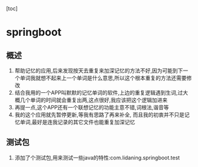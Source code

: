 [toc]
# springboot

## 概述
1. 帮助记忆的应用,后来发现按天去重复来加深记忆的方法不好,因为可能到下一个单词我就想不起来上一个单词是什么意思,所以这个根本重复的方法还需要修改
2. 结合我用的一个APP叫默默的记忆单词的软件,上边的重复逻辑遇到生词,过大概几个单词的时间就会重复出两,这点很好,我应该把这个逻辑加进来
3. 再提一点,这个APP还有一个联想记忆的功能主意不错,词根法,谐音等
4. 我的这个应用就先暂停更新,等我有思路了再来补全, 而且我的初衷并不只是记忆单词,最好是连我记录的其它文件也能重复加深记忆

## 测试包
1. 添加了个测试包,用来测试一些java的特性:com.lidaning.springboot.test

